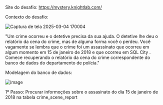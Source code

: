 Site do desafio: https://mystery.knightlab.com/

Contexto do desafio: 

![Captura de tela 2025-03-04 170004](https://github.com/user-attachments/assets/6333d48c-18f5-4d59-83a0-b8b45123c15a)

"Um crime ocorreu e o detetive precisa da sua ajuda. O detetive lhe deu o relatório da cena do crime, mas de alguma forma você o perdeu. Você vagamente se lembra que o crime foi um assassinato que ocorreu em algum momento em 15 de janeiro de 2018 e que ocorreu em SQL City . Comece recuperando o relatório da cena do crime correspondente do banco de dados do departamento de polícia."

Modelagem do banco de dados:

![image](https://github.com/user-attachments/assets/a369e2ce-2411-4c81-a8e3-a1f86f208137)


1º Passo: Procurar informoções sobre o assasinato do dia 15 de janeiro de 2018 na tabela crime_scene_report
